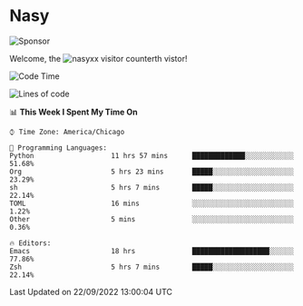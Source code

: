 # Nasy

<!--
<p align="center">
<img height="200" src="https://github-readme-stats.vercel.app/api?username=nasyxx&count_private=true&show_icons=true&theme=dracula&include_all_commits=true"/>
<img height="200" src="https://github-readme-stats.vercel.app/api/top-langs/?username=nasyxx&theme=dracula&hide=html,jupyter+notebook&count_private=true&show_icons=true"/>
</p>

  
----------------
-->

![Sponsor](https://img.shields.io/static/v1.svg?label=Sponsor&message=%E2%9D%A4&logo=GitHub&style=flat&color=pink)
 
Welcome, the ![nasyxx visitor counter](https://count.getloli.com/get/@nasyxx?theme=rule34)th vistor!
 
<!--START_SECTION:waka-->
![Code Time](http://img.shields.io/badge/Code%20Time-2%2C653%20hrs%2031%20mins-blue)

![Lines of code](https://img.shields.io/badge/From%20Hello%20World%20I%27ve%20Written-5%20Million%20lines%20of%20code-blue)

📊 **This Week I Spent My Time On** 

```text
⌚︎ Time Zone: America/Chicago

💬 Programming Languages: 
Python                   11 hrs 57 mins      █████████████░░░░░░░░░░░░   51.68% 
Org                      5 hrs 23 mins       █████░░░░░░░░░░░░░░░░░░░░   23.29% 
sh                       5 hrs 7 mins        █████░░░░░░░░░░░░░░░░░░░░   22.14% 
TOML                     16 mins             ░░░░░░░░░░░░░░░░░░░░░░░░░   1.22% 
Other                    5 mins              ░░░░░░░░░░░░░░░░░░░░░░░░░   0.36%

🔥 Editors: 
Emacs                    18 hrs              ███████████████████░░░░░░   77.86% 
Zsh                      5 hrs 7 mins        █████░░░░░░░░░░░░░░░░░░░░   22.14%

```


 Last Updated on 22/09/2022 13:00:04 UTC
<!--END_SECTION:waka-->

<!-- ![visitors](https://visitor-badge.laobi.icu/badge?page_id=nasyxx.nasyxx) -->
